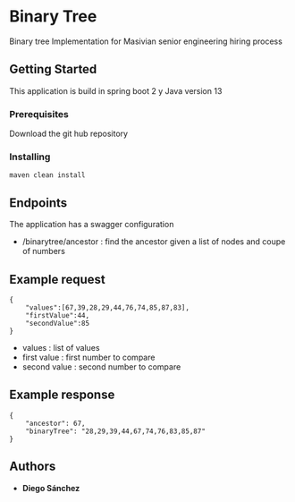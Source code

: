 # Binary Tree

Binary tree Implementation for Masivian senior engineering hiring process

## Getting Started

This application is build in spring boot 2 y Java version 13 

### Prerequisites

Download the git hub repository

### Installing

```
maven clean install
```

## Endpoints

The application has a swagger configuration

* /binarytree/ancestor : find the ancestor given a list of nodes and coupe of numbers 

## Example request
```
{
    "values":[67,39,28,29,44,76,74,85,87,83],
    "firstValue":44,
    "secondValue":85
}
```
* values : list  of values
* first value : first number to compare
* second value  : second number to compare

## Example response
```
{
    "ancestor": 67,
    "binaryTree": "28,29,39,44,67,74,76,83,85,87"
}
```


## Authors

* **Diego Sánchez**

